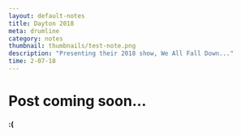 ```yaml
---
layout: default-notes
title: Dayton 2018
meta: drumline
category: notes
thumbnail: thumbnails/test-note.png
description: "Presenting their 2018 show, We All Fall Down..."
time: 2-07-18
---
```


# Post coming soon...
#### :(


<!-- #### Every year in the middle of April, drumline takes over the city of Dayton, Ohio to display some of the most talented and hard working percussion ensembles in the world.

quick info about wgi

info about UHS We All Fall Down show

video of finals performance

pictures of us at dayton

videos of other shows I liked -->
